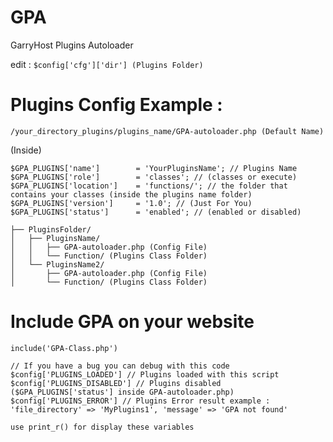 # GPA
GarryHost Plugins Autoloader

edit : `$config['cfg']['dir'] (Plugins Folder)`

# Plugins Config Example : 
`/your_directory_plugins/plugins_name/GPA-autoloader.php (Default Name)`

(Inside)
```
$GPA_PLUGINS['name']        = 'YourPluginsName'; // Plugins Name
$GPA_PLUGINS['role']        = 'classes'; // (classes or execute)
$GPA_PLUGINS['location']    = 'functions/'; // the folder that contains your classes (inside the plugins name folder)
$GPA_PLUGINS['version']     = '1.0'; // (Just For You)
$GPA_PLUGINS['status']      = 'enabled'; // (enabled or disabled)
```
  
```
├── PluginsFolder/
│   ├── PluginsName/
│   │   ├── GPA-autoloader.php (Config File)
│   │   └── Function/ (Plugins Class Folder)
│   └── PluginsName2/
│       ├── GPA-autoloader.php (Config File)
│       └── Function/ (Plugins Class Folder)
```

# Include GPA on your website
```
include('GPA-Class.php')

// If you have a bug you can debug with this code
$config['PLUGINS_LOADED'] // Plugins loaded with this script
$config['PLUGINS_DISABLED'] // Plugins disabled ($GPA_PLUGINS['status'] inside GPA-autoloader.php)
$config['PLUGINS_ERROR'] // Plugins Error result example : 'file_directory' => 'MyPlugins1', 'message' => 'GPA not found'

use print_r() for display these variables
```
